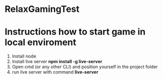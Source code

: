 # RelaxGamingTest

# Instructions how to start game in local enviroment

1. Install node
2. Install live server **npm install -g live-server**
3. Open cmd (or any other CLI) and position yourself in the project folder
4. run live server with command **live-server**
    

